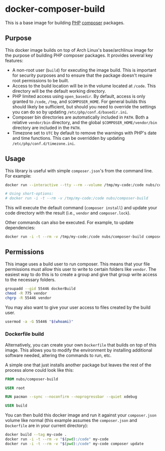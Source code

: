 # docker-composer-build
This is a base image for building [PHP][PHP] [composer] packages.

## Purpose
This docker image builds on top of Arch Linux's base/archlinux image for the
purpose of building PHP composer packages.  It provides several key features:

* A non-root user (`build`) for executing the image build.  This is important
  for security purposes and to ensure that the package doesn't require root
  permissions to be built.
* Access to the build location will be in the volume located at `/code`.  This
  directory will be the default working directory.
* PHP limited access using `open_basedir`.  By default, access is only granted
  to `/code`, `/tmp`, and `$COMPOSER_HOME`.  For general builds this should
  likely be sufficient, but should you need to override the settings you can do
  so by updating `/etc/php/conf.d/basedir.ini`.
* Composer bin directories are automatically included in `PATH`.  Both a
  relative `vendor/bin` directory, and the global `$COMPOSER_HOME/vendor/bin`
  directory are included in the `PATH`.
* Timezone set to `UTC` by default to remove the warnings with PHP's date and
  time functions.  This can be overridden by updating
  `/etc/php/conf.d/timezone.ini`.

## Usage
This library is useful with simple `composer.json`'s from the command line.
For example:

```bash
docker run --interactive --tty --rm --volume /tmp/my-code:/code nubs/composer-build

# Using short-options:
# docker run -i -t --rm -v /tmp/my-code:/code nubs/composer-build
```

This will execute the default command (`composer install`) and update your code
directory with the result (i.e., `vendor` and `composer.lock`).

Other commands can also be executed.  For example, to update dependencies:

```bash
docker run -i -t --rm -v /tmp/my-code:/code nubs/composer-build composer update
```

## Permissions
This image uses a build user to run composer.  This means that your file
permissions must allow this user to write to certain folders like `vendor`.
The easiest way to do this is to create a group and give that group write
access to the necessary folders.

```bash
groupadd --gid 55446 dockerBuild
chmod -R 775 vendor
chgrp -R 55446 vendor
```

You may also want to give your user access to files created by the build user.

```bash
usermod -a -G 55446 "$(whoami)"
```

### Dockerfile build
Alternatively, you can create your own `Dockerfile` that builds on top of this
image.  This allows you to modify the environment by installing additional
software needed, altering the commands to run, etc.

A simple one that just installs another package but leaves the rest of the
process alone could look like this:

```dockerfile
FROM nubs/composer-build

USER root

RUN pacman --sync --noconfirm --noprogressbar --quiet xdebug

USER build
```

You can then build this docker image and run it against your `composer.json`
volume like normal (this example assumes the `composer.json` and `Dockerfile`
are in your current directory):

```bash
docker build --tag my-code .
docker run -i -t --rm -v "$(pwd):/code" my-code
docker run -i -t --rm -v "$(pwd):/code" my-code composer update
```

[PHP]: http://php.net/ "PHP: Hypertext Preprocessor"
[composer]: https://getcomposer.org/

